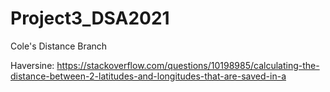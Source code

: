 # Project3_DSA2021
Cole's Distance Branch

Haversine: https://stackoverflow.com/questions/10198985/calculating-the-distance-between-2-latitudes-and-longitudes-that-are-saved-in-a

